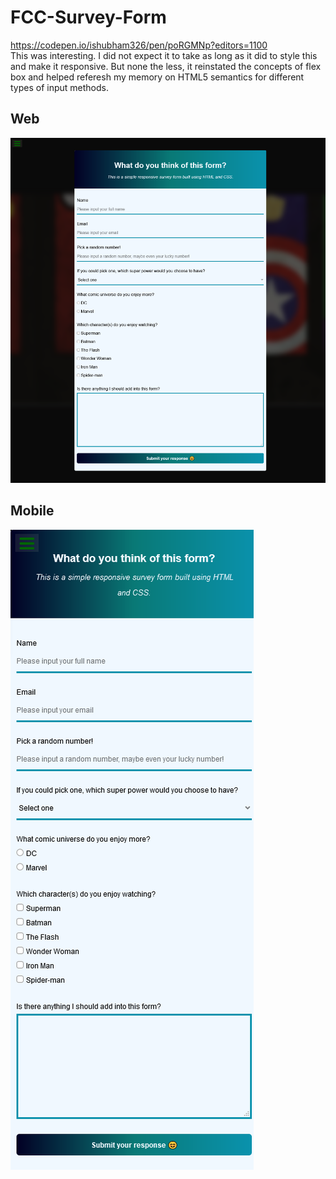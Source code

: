 # FCC-Survey-Form
https://codepen.io/ishubham326/pen/poRGMNp?editors=1100 <br>
This was interesting. I did not expect it to take as long as it did to style this and make it responsive. But none the less, it reinstated the concepts of flex box and helped referesh my memory on HTML5 semantics for different types of input methods.

## Web
![alt text](https://github.com/ishubham326/FCC-Survey-Form/blob/main/Image1.png)

## Mobile
![alt text](https://github.com/ishubham326/FCC-Survey-Form/blob/main/Image2.png)
